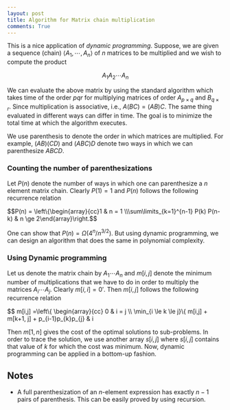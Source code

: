 ```yaml
---
layout: post
title: Algorithm for Matrix chain multiplication
comments: True
---
```


This is a nice application of *dynamic programming*. Suppose, we are given a sequence (chain) $\langle A_1, \cdots, A_n \rangle$ of $n$ matrices to be multiplied and we wish to compute the product

$$ A_1A_2\cdots A_n$$

We can evaluate the above matrix by using the standard algorithm which takes time of the order $pqr$ for multiplying matrices of order $A_{p\times q}$ and $B_{q\times r}$. Since multiplication is associative, i.e., $A(BC) = (AB)C$. The same thing evaluated in different ways can differ in time. The goal is to minimize the total time at which the algorithm executes.

We use parenthesis to denote the order in which matrices are multiplied. For example, $(AB)(CD)$ and $(ABC)D$ denote two ways in which we can parenthesize $ABCD$.

### Counting the number of parenthesizations

Let $P(n)$ denote the number of ways in which one can parenthesize a $n$ element matrix chain. Clearly $P(1) = 1$ and $P(n)$ follows the following recurrence relation

<div>
$$P(n) = \left\{\begin{array}{cc}1 & n = 1 \\\sum\limits_{k=1}^{n-1} P(k) P(n-k) & n \ge 2\end{array}\right.$$</div>

One can show that $P(n) = \Omega ( 4^n / n^{3/2})$. But using dynamic programming, we can design an algorithm that does the same in polynomial complexity.


### Using Dynamic programming

Let us denote the matrix chain by $A_1 \cdots A_n$ and $m[i,j]$ denote the minimum number of multiplications that we have to do in order to multiply the matrices $A_i\cdots A_j$. Clearly $m[i,i] =0'$. Then $m[i,j]$ follows the following recurrence relation
<div>
$$ m[i,j] =\left\{
\begin{array}{cc}
0 & i = j \\
\min_{i \le k \le j}\{ m[i,j] + m[k+1, j] + p_{i-1}p_{k}p_{j} & i<j
\end{array}
\right.
$$</div>

Then $m[1,n]$ gives the cost of the optimal solutions to sub-problems. In order to trace the solution, we use another array $s[i,j]$ where $s[i,j]$ contains that value of $k$ for which the cost was minimum. Now, dynamic programming can be applied in a bottom-up fashion.


## Notes

* A full parenthesization of an $n$-element expression has exactly $n-1$ pairs of parenthesis. This can be easily proved by using recursion.
